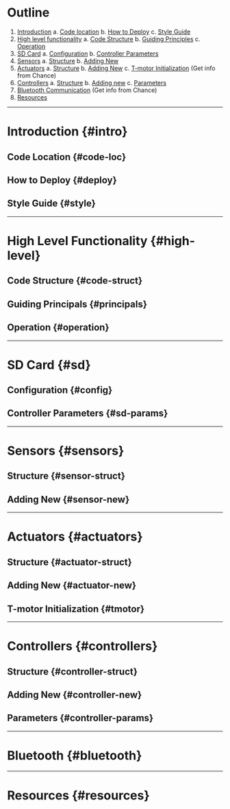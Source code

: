 # Outline
1.  [Introduction](#intro)
    a. [Code location](#code-loc)
    b. [How to Deploy](#deploy)
    c. [Style Guide](#style)
2.  [High level functionality](#high-level)
    a. [Code Structure](#code-struct)
    b. [Guiding Principles](#principals)
    c. [Operation](#operation)
3.  [SD Card](#sd)
    a. [Configuration](#config)
    b. [Controller Parameters](#sd-params)
3.  [Sensors](#sensors)
    a. [Structure](#sensor-struct)
    b. [Adding New](#sensor-new)
4.  [Actuators](#actuators)
    a. [Structure](#actuator-struct)
    b. [Adding New](#actuator-new)
    c. [T-motor Initialization](#tmotor) (Get info from Chance)
5.  [Controllers](#controllers)
    a. [Structure](#controller-struct)
    b. [Adding new](#controller-new)
    c. [Parameters](#controller-params)
6. [Bluetooth Communication](#bluetooth) (Get info from Chance)
7. [Resources](#resources)

***
# Introduction {#intro}

## Code Location {#code-loc}

## How to Deploy {#deploy} 

## Style Guide {#style}

***
# High Level Functionality {#high-level}

## Code Structure {#code-struct}

## Guiding Principals {#principals}

## Operation {#operation} 

***
# SD Card {#sd} 

## Configuration {#config}  

## Controller Parameters {#sd-params} 

*** 
# Sensors {#sensors}

## Structure {#sensor-struct}

## Adding New {#sensor-new}

*** 
# Actuators {#actuators}

## Structure {#actuator-struct}

## Adding New {#actuator-new}

## T-motor Initialization {#tmotor}

*** 
# Controllers {#controllers}

## Structure {#controller-struct}

## Adding New {#controller-new}

## Parameters {#controller-params} 

***
# Bluetooth {#bluetooth} 

***
# Resources {#resources}